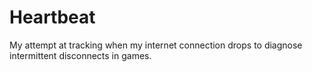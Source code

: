# Heartbeat
My attempt at tracking when my internet connection drops to diagnose intermittent disconnects in games.
